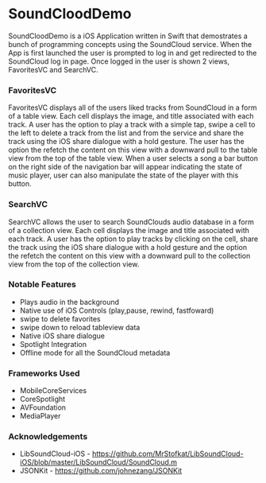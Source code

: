 # SoundCloodDemo
SoundCloodDemo is a iOS Application written in Swift that demostrates a bunch of programming concepts using the SoundCloud service. When the App is first launched the user is prompted to log in and get redirected to the SoundCloud log in page. Once logged in the user is shown 2 views, FavoritesVC and SearchVC. 

### FavoritesVC
  FavoritesVC displays all of the users liked tracks from SoundCloud in a form of a table view. Each cell displays the image, and title associated with each track. A user has the option to play a track with a simple tap, swipe a cell to the left to delete a track from the list and from the service and share the track using the iOS share dialogue with a hold gesture. The user has the option the refetch the content on this view with a downward pull to the table view from the top of the table view. When a user selects a song a bar button on the right side of the navigation bar will appear indicating the state of music player, user can also manipulate the state of the player with this button. 
### SearchVC 
  SearchVC allows the user to search SoundClouds audio database in a form of a collection view. Each cell displays the image and title associated with each track. A user has the option to play tracks by clicking on the cell, share the track using the iOS share dialogue with a hold gesture and the option the refetch the content on this view with a downward pull to the collection view from the top of the collection view. 
  
### Notable Features
- Plays audio in the background 
- Native use of iOS Controls (play,pause, rewind, fastfoward)
- swipe to delete favorites 
- swipe down to reload tableview data
- Native iOS share dialogue
- Spotlight Integration
- Offline mode for all the SoundCloud metadata

### Frameworks Used
- MobileCoreServices
- CoreSpotlight
- AVFoundation
- MediaPlayer

### Acknowledgements
- LibSoundCloud-iOS - https://github.com/MrStofkat/LibSoundCloud-iOS/blob/master/LibSoundCloud/SoundCloud.m
- JSONKit - https://github.com/johnezang/JSONKit

